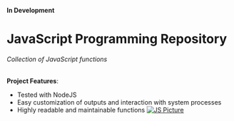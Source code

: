 **In Development**
# JavaScript Programming Repository
###### Collection of JavaScript functions
**Project Features**:
  * Tested with NodeJS
  * Easy customization of outputs and interaction with system processes 
  * Highly readable and maintainable functions
[![JS Picture](https://cdn.freebiesupply.com/logos/large/2x/logo-javascript-logo-png-transparent.png)](https://github.com/dzyphr/js_repo)
